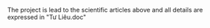 The project is lead to the scientific articles above and all details are expressed in "Tư Liêu.doc"
